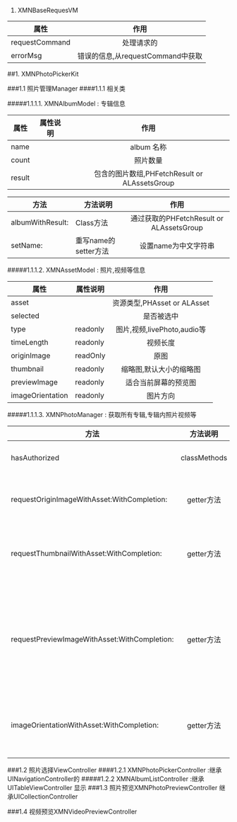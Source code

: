 

1. XMNBaseRequesVM

| 属性        | 作用           |
| ------------- |:-------------:| 
| requestCommand      | 处理请求的 | 
| errorMsg     | 错误的信息,从requestCommand中获取      | 



##1. XMNPhotoPickerKit

###1.1 照片管理Manager
####1.1.1 相关类

#####1.1.1.1. XMNAlbumModel : 专辑信息

| 属性        |  属性说明     |  作用           |
| ------------- | --- |:-------------:| 
| name   |    | album 名称 | 
| count     |   | 照片数量  | 
| result |    | 包含的图片数组,PHFetchResult<PHAsset> or ALAssetsGroup<ALAsset> | 


| 方法        |  方法说明     |  作用           |
| ------------- | --- |:-------------:| 
| albumWithResult:   | Class方法   |  通过获取的PHFetchResult<PHAsset> or ALAssetsGroup<ALAsset> | 
| setName:     |  重写name的setter方法  | 设置name为中文字符串  | 

#####1.1.1.2. XMNAssetModel : 照片,视频等信息

| 属性        |  属性说明     |  作用           |
| ------------- | --- |:-------------:| 
| asset   |    | 资源类型,PHAsset or ALAsset | 
| selected     |   | 是否被选中   | 
| type |  readonly  | 图片,视频,livePhoto,audio等| 
| timeLength | readonly | 视频长度 |
| originImage   | readOnly  | 原图 | 
| thumbnail     |  readonly | 缩略图,默认大小的缩略图   | 
| previewImage |  readonly  |适合当前屏幕的预览图 | 
| imageOrientation | readonly | 图片方向|

#####1.1.1.3. XMNPhotoManager : 获取所有专辑,专辑内照片视频等

| 	方法        |  方法说明          | 作用 | 
| ------------- |:-------------:| --- | 
| hasAuthorized| classMethods | 判断是否授权 |
| | 
| requestOriginImageWithAsset:WithCompletion:      | getter方法 | 获取asset的原图  | 
| requestThumbnailWithAsset:WithCompletion:     | getter方法   | 获取asset的对应的缩略图 |
| requestPreviewImageWithAsset:WithCompletion: |  getter方法 | 获取asset对应的预览图,适应当前屏幕的尺寸 |  
| imageOrientationWithAsset:WithCompletion: | getter方法  |获取对应asset的图片方向 | 

###1.2 照片选择ViewController
####1.2.1 XMNPhotoPickerController :继承UINavigationController的 
#####1.2.2 XMNAlbumListController :继承UITableViewController 显示
###1.3 照片预览XMNPhotoPreviewController 继承UICollectionController

###1.4 视频预览XMNVideoPreviewController
